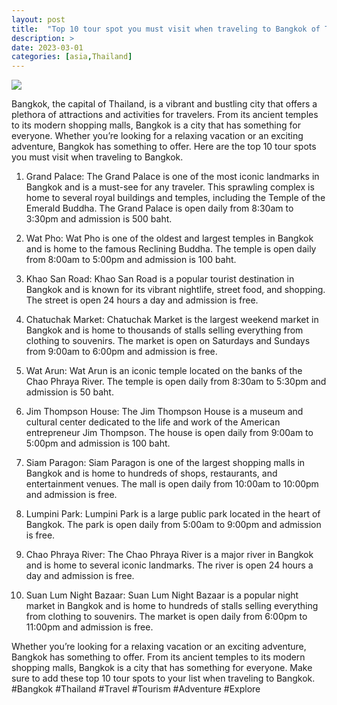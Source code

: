 ```yaml
---
layout: post
title:  "Top 10 tour spot you must visit when traveling to Bangkok of Thailand"
description: >
date: 2023-03-01
categories: [asia,Thailand]
---
```

<img src="https://images.unsplash.com/photo-1560270948-f9d9f8f6a9a6?ixlib=rb-1.2.1&ixid=eyJhcHBfaWQiOjEyMDd9&auto=format&fit=crop&w=1600&q=80">

Bangkok, the capital of Thailand, is a vibrant and bustling city that offers a plethora of attractions and activities for travelers. From its ancient temples to its modern shopping malls, Bangkok is a city that has something for everyone. Whether you’re looking for a relaxing vacation or an exciting adventure, Bangkok has something to offer. Here are the top 10 tour spots you must visit when traveling to Bangkok.

1. Grand Palace: The Grand Palace is one of the most iconic landmarks in Bangkok and is a must-see for any traveler. This sprawling complex is home to several royal buildings and temples, including the Temple of the Emerald Buddha. The Grand Palace is open daily from 8:30am to 3:30pm and admission is 500 baht.

2. Wat Pho: Wat Pho is one of the oldest and largest temples in Bangkok and is home to the famous Reclining Buddha. The temple is open daily from 8:00am to 5:00pm and admission is 100 baht.

3. Khao San Road: Khao San Road is a popular tourist destination in Bangkok and is known for its vibrant nightlife, street food, and shopping. The street is open 24 hours a day and admission is free.

4. Chatuchak Market: Chatuchak Market is the largest weekend market in Bangkok and is home to thousands of stalls selling everything from clothing to souvenirs. The market is open on Saturdays and Sundays from 9:00am to 6:00pm and admission is free.

5. Wat Arun: Wat Arun is an iconic temple located on the banks of the Chao Phraya River. The temple is open daily from 8:30am to 5:30pm and admission is 50 baht.

6. Jim Thompson House: The Jim Thompson House is a museum and cultural center dedicated to the life and work of the American entrepreneur Jim Thompson. The house is open daily from 9:00am to 5:00pm and admission is 100 baht.

7. Siam Paragon: Siam Paragon is one of the largest shopping malls in Bangkok and is home to hundreds of shops, restaurants, and entertainment venues. The mall is open daily from 10:00am to 10:00pm and admission is free.

8. Lumpini Park: Lumpini Park is a large public park located in the heart of Bangkok. The park is open daily from 5:00am to 9:00pm and admission is free.

9. Chao Phraya River: The Chao Phraya River is a major river in Bangkok and is home to several iconic landmarks. The river is open 24 hours a day and admission is free.

10. Suan Lum Night Bazaar: Suan Lum Night Bazaar is a popular night market in Bangkok and is home to hundreds of stalls selling everything from clothing to souvenirs. The market is open daily from 6:00pm to 11:00pm and admission is free.

Whether you’re looking for a relaxing vacation or an exciting adventure, Bangkok has something to offer. From its ancient temples to its modern shopping malls, Bangkok is a city that has something for everyone. Make sure to add these top 10 tour spots to your list when traveling to Bangkok. #Bangkok #Thailand #Travel #Tourism #Adventure #Explore